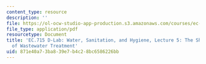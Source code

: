 ```yaml
---
content_type: resource
description: ''
file: https://ol-ocw-studio-app-production.s3.amazonaws.com/courses/ec-715-d-lab-water-sanitation-and-hygiene-fall-2019/871e40a73ba839e7b4c28bc6586226bb_MITEC_715F19_lec5.pdf
file_type: application/pdf
resourcetype: Document
title: 'EC.715 D-Lab: Water, Sanitation, and Hygiene, Lecture 5: The Short History
  of Wastewater Treatment'
uid: 871e40a7-3ba8-39e7-b4c2-8bc6586226bb
---
```

